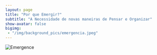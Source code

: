 ```yaml
---
layout: page
title: "Por que Emergir?"
subtitle: "A Necessidade de novas maneiras de Pensar e Organizar"
show-avatar: false
bigimg:
 - "/img/background_pics/emergencia.jpeg"
---
```

![Emergence](http://blog.ncase.me/content/images/2017/05/animation.gif)
